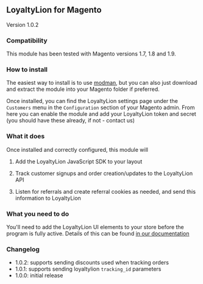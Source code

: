 ## LoyaltyLion for Magento

Version 1.0.2

### Compatibility

This module has been tested with Magento versions 1.7, 1.8 and 1.9.

### How to install

The easiest way to install is to use [modman](https://github.com/colinmollenhour/modman), but you can also just download and extract the module into your Magento folder if preferred.

Once installed, you can find the LoyaltyLion settings page under the `Customers` menu in the `Configuration` section of your Magento admin. From here you can enable the module and add your LoyaltyLion token and secret (you should have these already, if not - contact us)

### What it does

Once installed and correctly configured, this module will

1) Add the LoyaltyLion JavaScript SDK to your layout

2) Track customer signups and order creation/updates to the LoyaltyLion API

3) Listen for referrals and create referral cookies as needed, and send this information to LoyaltyLion

### What you need to do

You'll need to add the LoyaltyLion UI elements to your store before the program is fully active. Details of this can be found [in our documentation](https://loyaltylion.com/docs/ui-elements)

### Changelog

* 1.0.2: supports sending discounts used when tracking orders
* 1.0.1: supports sending loyaltylion `tracking_id` parameters
* 1.0.0: initial release